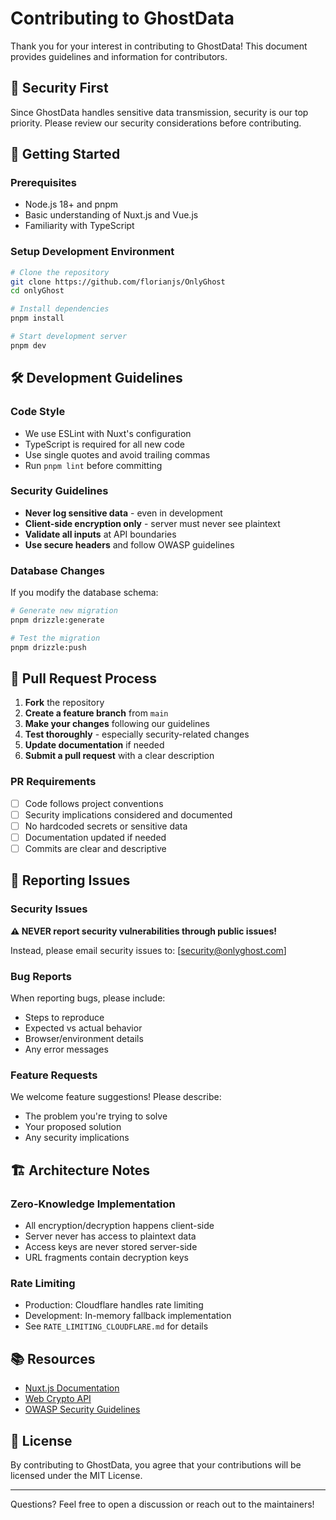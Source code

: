 # Contributing to GhostData

Thank you for your interest in contributing to GhostData! This document provides guidelines and information for contributors.

## 🔐 Security First

Since GhostData handles sensitive data transmission, security is our top priority. Please review our security considerations before contributing.

## 🚀 Getting Started

### Prerequisites

- Node.js 18+ and pnpm
- Basic understanding of Nuxt.js and Vue.js
- Familiarity with TypeScript

### Setup Development Environment

```bash
# Clone the repository
git clone https://github.com/florianjs/OnlyGhost
cd onlyGhost

# Install dependencies
pnpm install

# Start development server
pnpm dev
```

## 🛠️ Development Guidelines

### Code Style

- We use ESLint with Nuxt's configuration
- TypeScript is required for all new code
- Use single quotes and avoid trailing commas
- Run `pnpm lint` before committing

### Security Guidelines

- **Never log sensitive data** - even in development
- **Client-side encryption only** - server must never see plaintext
- **Validate all inputs** at API boundaries
- **Use secure headers** and follow OWASP guidelines

### Database Changes

If you modify the database schema:

```bash
# Generate new migration
pnpm drizzle:generate

# Test the migration
pnpm drizzle:push
```

## 📝 Pull Request Process

1. **Fork** the repository
2. **Create a feature branch** from `main`
3. **Make your changes** following our guidelines
4. **Test thoroughly** - especially security-related changes
5. **Update documentation** if needed
6. **Submit a pull request** with a clear description

### PR Requirements

- [ ] Code follows project conventions
- [ ] Security implications considered and documented
- [ ] No hardcoded secrets or sensitive data
- [ ] Documentation updated if needed
- [ ] Commits are clear and descriptive

## 🐛 Reporting Issues

### Security Issues

**⚠️ NEVER report security vulnerabilities through public issues!**

Instead, please email security issues to: [security@onlyghost.com]

### Bug Reports

When reporting bugs, please include:

- Steps to reproduce
- Expected vs actual behavior
- Browser/environment details
- Any error messages

### Feature Requests

We welcome feature suggestions! Please describe:

- The problem you're trying to solve
- Your proposed solution
- Any security implications

## 🏗️ Architecture Notes

### Zero-Knowledge Implementation

- All encryption/decryption happens client-side
- Server never has access to plaintext data
- Access keys are never stored server-side
- URL fragments contain decryption keys

### Rate Limiting

- Production: Cloudflare handles rate limiting
- Development: In-memory fallback implementation
- See `RATE_LIMITING_CLOUDFLARE.md` for details

## 📚 Resources

- [Nuxt.js Documentation](https://nuxt.com/docs)
- [Web Crypto API](https://developer.mozilla.org/en-US/docs/Web/API/Web_Crypto_API)
- [OWASP Security Guidelines](https://owasp.org/)

## 📄 License

By contributing to GhostData, you agree that your contributions will be licensed under the MIT License.

---

Questions? Feel free to open a discussion or reach out to the maintainers!
